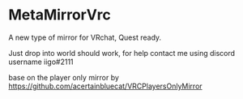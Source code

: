 # MetaMirrorVrc
A new type of mirror for VRchat, Quest ready.

Just drop into world should work, for help contact me using discord username iigo#2111

base on the player only mirror by https://github.com/acertainbluecat/VRCPlayersOnlyMirror
